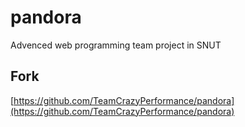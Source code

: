 # pandora
Advenced web programming team project in SNUT

## Fork 
[https://github.com/TeamCrazyPerformance/pandora](https://github.com/TeamCrazyPerformance/pandora)
